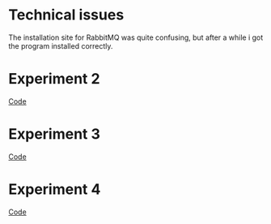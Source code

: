 # Technical issues
The installation site for RabbitMQ was quite confusing, but after a while i got the program installed correctly. 

# Experiment 2
[Code](https://github.com/erlendtorsvik/dat250_1/tree/master/assignment7/helloworld)

# Experiment 3
[Code]()

# Experiment 4
[Code]()


